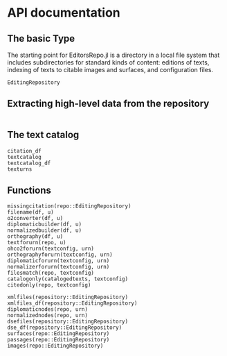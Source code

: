 # API documentation


## The basic Type

The starting point for EditorsRepo.jl is a directory in a local file system that includes subdirectories for standard kinds of content: editions of texts, indexing of texts to citable images and surfaces, and configuration files.


```@docs
EditingRepository
```

## Extracting high-level data from the repository

```@docs
```


## The text catalog

```@docs
citation_df
textcatalog
textcatalog_df
texturns
```


## Functions
```@docs
missingcitation(repo::EditingRepository)
filename(df, u)
o2converter(df, u)
diplomaticbuilder(df, u)
normalizedbuilder(df, u)
orthography(df, u)
textforurn(repo, u)
ohco2forurn(textconfig, urn)
orthographyforurn(textconfig, urn)
diplomaticforurn(textconfig, urn)
normalizerforurn(textconfig, urn)
filesmatch(repo, textconfig)
catalogonly(catalogedtexts, textconfig)
citedonly(repo, textconfig)

xmlfiles(repository::EditingRepository)
xmlfiles_df(repository::EditingRepository)
diplomaticnodes(repo, urn)
normalizednodes(repo, urn)
dsefiles(repository::EditingRepository)
dse_df(repository::EditingRepository)
surfaces(repo::EditingRepository)
passages(repo::EditingRepository)
images(repo::EditingRepository)
```

